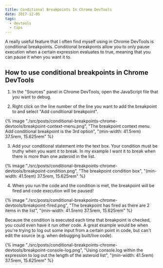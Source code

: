 ```yaml
---
title: Conditional Breakpoints In Chrome DevTools
date: 2017-12-05
tags:
  - devtools
  - tips
---
```


A really useful feature that I often find myself using in Chrome DevTools is conditional breakpoints. Conditional breakponts allow you to only pause execution when a certain expression evaluates to true, meaning that you can pause it when you want it to.

<!-- excerpt -->

## How to use conditional breakpoints in Chrome DevTools

1. In the "Sources" panel in Chrome DevTools, open the JavaScript file that you want to debug.

2. Right click on the line number of the line you want to add the breakpoint to and select "Add conditional breakpoint".

{% image "./src/posts/conditional-breakpoints-chrome-devtools/breakpoint-context-menu.png", "The breakpoint context menu. Add conditional breakpoint is the 3rd option", "(min-width: 41.5rem) 37.5rem, 15.625rem" %}

3. Add your conditional statement into the text box. Your condition must be truthy when you want it to break. In my example I want it to break when there is more than one asteroid in the list.

{% image "./src/posts/conditional-breakpoints-chrome-devtools/breakpoint-condition.png", "The breakpoint condition box", "(min-width: 41.5rem) 37.5rem, 15.625rem" %}

4. When you run the code and the condition is met, the breakpoint will be fired and code execution will be paused!

{% image "./src/posts/conditional-breakpoints-chrome-devtools/breakpoint-fired.png", "The breakpoint has fired as there are 2 items in the list", "(min-width: 41.5rem) 37.5rem, 15.625rem" %}

Because the condition is executed each time that breakpoint is checked, you could even have it run other code. A great example would be when you're trying to log out some input from a certain point in code, but can't edit the source (e.g. when debugging built/live code).

{% image "./src/posts/conditional-breakpoints-chrome-devtools/breakpoint-console-log.png", "Using console.log within the expression to log out the length of the asteroid list", "(min-width: 41.5rem) 37.5rem, 15.625rem" %}
